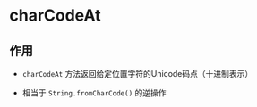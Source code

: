 # charCodeAt

## 作用

+ `charCodeAt` 方法返回给定位置字符的Unicode码点（十进制表示）

+ 相当于 `String.fromCharCode()` 的逆操作
